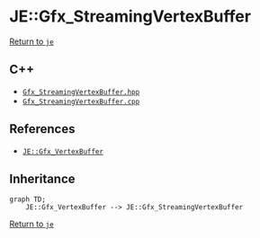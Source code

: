 # JE::Gfx_StreamingVertexBuffer

[Return to `je`](/docs/je.md)

## C++

- [`Gfx_StreamingVertexBuffer.hpp`](/src/je/Gfx_StreamingVertexBuffer.hpp)
- [`Gfx_StreamingVertexBuffer.cpp`](/src/je/Gfx_StreamingVertexBuffer.cpp)

## References

- [`JE::Gfx_VertexBuffer`](/docs/je/Gfx_VertexBuffer.md)

## Inheritance

```mermaid
graph TD;
    JE::Gfx_VertexBuffer --> JE::Gfx_StreamingVertexBuffer
```

[Return to `je`](/docs/je.md)